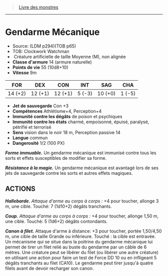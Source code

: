 ﻿> [Livre des monstres](tome_of_beasts.md)

---

# Gendarme Mécanique

- Source: (LDM p294)(TOB p65)
- TOB: Clockwork Watchman
-  Créature artificielle de taille Moyenne (M), non alignée
- **Classe d'armure** 14 (armure naturelle)
- **Points de vie** 55 (10d8+10)
- **Vitesse** 9m

|FOR|DEX|CON|INT|SAG|CHA|
|---|---|---|---|---|---|
|14 (+2)|12 (+1)|12 (+1)|5 (-3)|10 (+0)|1 (-5)|

- **Jet de sauvegarde** Con +3
- **Compétences** Athlétisme+4, Perception+4
- **Immunité contre les dégâts** de poison et psychiques
- **Immunité contre les états** charmé, empoisonné, épuisé, paralysé, pétrifié et terrorisé
- **Sens** vision dans le noir 18 m, Perception passive 14
- **Langue** commun
- **Dangerosité** 1/2 (100 PX)

**_Forme immuable._** Un gendarme mécanique est immunisé contre tous les sorts et effets susceptibles de modifier sa forme.

**_Résistance à la magie._** Un gendarme mécanique est avantagé lors de ses jets de sauvegarde contre les sorts et autres effets magiques.

## ACTIONS

**_Hallebarde._** _Attaque d'arme au corps à corps :_ +4 pour toucher, allonge 3 m, une cible. Touché: 7 (1d10+2) dégâts tranchants.

**_Coup._** _Attaque d'arme au corps à corps :_ +4 pour toucher, allonge 1,50 m, une cible. Touché: 5 (1d6+2) dégâts contondants.

**_Canon à filet._** Attaque d'arme à distance: +3 pour toucher, portée 1,50/4,50 m, une cible de taille Grande ou inférieure. Touché : la cible est entravée. Un mécanisme qui se situe dans la poitrine du gendarme mécanique lui permet de tirer un filet relié au buste du gendarme par un câble de 6 mètres. Une créature peut se libérer du filet (ou libérer une autre créature) en utilisant une action pour faire un test de Force DD 10 ou en infligeant 5 dégâts tranchants au filet (CA10). Le gendarme peut tirer jusqu'à quatre filets avant de devoir recharger son canon.

